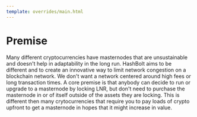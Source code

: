 ```yaml
---
template: overrides/main.html
---
```


# Premise
Many different cryptocurrencies have masternodes that are unsustainable and doesn't help in adaptability in the long run. HashBolt aims to be different and to create an innovative way to limit network congestion on a blockchain network. We don't want a network centered around high fees or long transaction times. A core premise is that anybody can decide to run or upgrade to a masternode by locking LNR, but don't need to purchase the masternode in or of itself outside of the assets they are locking. This is different then many crytocurrencies that require you to pay loads of crypto upfront to get a masternode in hopes that it might increase in value.
